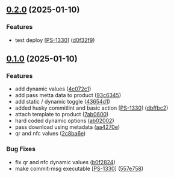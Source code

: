 ## [0.2.0](https://github.com/PassEntry/woocommerce-passentry/compare/v0.1.0...v0.2.0) (2025-01-10)


### Features

* test deploy [[PS-1330](https://passentry.atlassian.net/browse/PS-1330)] ([d0f32f9](https://github.com/PassEntry/woocommerce-passentry/commit/d0f32f930eabb399d16bae42f931161b2d4912f3))

## [0.1.0](https://github.com/PassEntry/woocommerce-passentry/compare/7ab06001f260ff45ce7690142b9916fe028b7cb4...v0.1.0) (2025-01-10)


### Features

* add dynamic values ([4c072c1](https://github.com/PassEntry/woocommerce-passentry/commit/4c072c1bfe62c46fbda6740301d457b925273aee))
* add pass metta data to product ([93c6345](https://github.com/PassEntry/woocommerce-passentry/commit/93c634513aa15e76ed66423fb554617b0886d10f))
* add static / dynamic toggle ([43654d1](https://github.com/PassEntry/woocommerce-passentry/commit/43654d107adef339c3740a32073f1c8ee6c7e994))
* added husky commitlint and basic action [[PS-1330](https://passentry.atlassian.net/browse/PS-1330)] ([dbffbc2](https://github.com/PassEntry/woocommerce-passentry/commit/dbffbc2e2e5572a357e83c6e259d7fddfd5a0900))
* attach template to product ([7ab0600](https://github.com/PassEntry/woocommerce-passentry/commit/7ab06001f260ff45ce7690142b9916fe028b7cb4))
* hard coded dynamic options ([ab02002](https://github.com/PassEntry/woocommerce-passentry/commit/ab0200291d1f7c734acd769458a43d6912bf7c40))
* pass download using metadata ([aa4270e](https://github.com/PassEntry/woocommerce-passentry/commit/aa4270ebb6d82ccdd637cc958d0c57a45db9bddd))
* qr and nfc values ([2c8ba6e](https://github.com/PassEntry/woocommerce-passentry/commit/2c8ba6e2c533cd738e89cf1c544ee63d17254176))


### Bug Fixes

* fix qr and nfc dynamic values ([b0f2824](https://github.com/PassEntry/woocommerce-passentry/commit/b0f2824349855afd7c94edb5ce3eb17837e5ddd6))
* make commit-msg executable [[PS-1330](https://passentry.atlassian.net/browse/PS-1330)] ([557e758](https://github.com/PassEntry/woocommerce-passentry/commit/557e7587b76bee8cc826f2b8cab4675a0dbec4f4))

